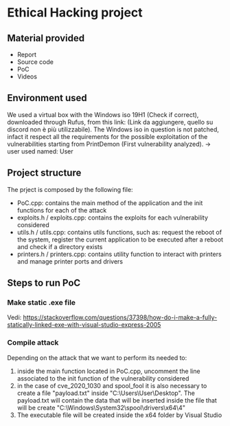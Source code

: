 # Ethical Hacking project

## Material provided
- Report
- Source code
- PoC
- Videos

## Environment used
We used a virtual box with the Windows iso 19H1 (Check if correct), downloaded through Rufus, from this link: (Link da aggiungere, quello su discord non è più utilizzabile).
The Windows iso in question is not patched, infact it respect all the requirements for the possible exploitation of the vulnerabilities starting from PrintDemon (First vulnerability analyzed).
-> user used named: User 

## Project structure  
The prject is composed by the following file: 
- PoC.cpp: contains the main method of the application and the init functions for each of the attack
- exploits.h / exploits.cpp: contains the exploits for each vulnerability considered
- utils.h / utils.cpp: contains utils functions, such as: request the reboot of the system, register the current application to be executed after a reboot and check if a directory exists 
- printers.h / printers.cpp: contains utility function to interact with printers and manage printer ports and drivers 

## Steps to run PoC
### Make static .exe file 
Vedi: https://stackoverflow.com/questions/37398/how-do-i-make-a-fully-statically-linked-exe-with-visual-studio-express-2005

### Compile attack 
Depending on the attack that we want to perform its needed to: 
1. inside the main function located in PoC.cpp, uncomment the line associated to the init function of the vulnerability considered 
2. in the case of cve_2020_1030 and spool_fool it is also necessary to create a file "payload.txt" inside "C:\Users\User\Desktop". The payload.txt will contain the data that will be inserted inside the file that will be create "C:\Windows\System32\spool\drivers\x64\4" 
3. The executable file will be created inside the x64 folder by Visual Studio
